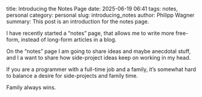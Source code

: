 title: Introducing the Notes Page
date: 2025-06-19 06:41
tags: notes, personal
category: personal
slug: introducing_notes
author: Philipp Wagner
summary: This post is an introduction for the notes page.

I have recently started a “notes” page, that allows me to write more free-form, instead of long-form articles in a blog.

On the “notes” page I am going to share ideas and maybe anecdotal stuff, and I a want to share how side-project ideas keep on working in my head.

If you are a programmer with a full-time job and a family, it’s somewhat hard to balance a desire for side-projects and family time.

Family always wins.

